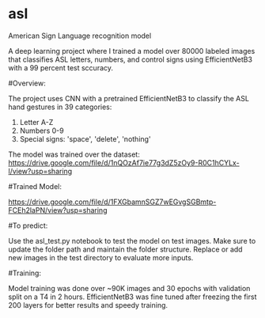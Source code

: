 # asl
American Sign Language recognition model 

A deep learning project where I trained a model over 80000 labeled images that classifies ASL letters, numbers, and control signs using EfficientNetB3 with a 99 percent test sccuracy.

#Overview:

The project uses CNN with a pretrained EfficientNetB3 to classify the ASL hand gestures in 39 categories:
1. Letter A-Z
2. Numbers 0-9
3. Special signs: 'space', 'delete', 'nothing'

The model was trained over the dataset: https://drive.google.com/file/d/1nQOzAf7ie77g3dZ5zOy9-R0C1hCYLx-l/view?usp=sharing

#Trained Model:

https://drive.google.com/file/d/1FXGbamnSGZ7wEGvgSGBmtp-FCEh2laPN/view?usp=sharing

#To predict:

Use the asl_test.py notebook to test the model on test images.
Make sure to update the folder path and maintain the folder structure.
Replace or add new images in the test directory to evaluate more inputs.

#Training:

Model training was done over ~90K images and 30 epochs with validation split on a T4 in 2 hours.
EfficientNetB3 was fine tuned after freezing the first 200 layers for better results and speedy training.
